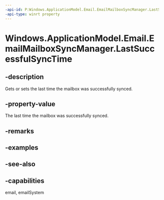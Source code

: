```yaml
---
-api-id: P:Windows.ApplicationModel.Email.EmailMailboxSyncManager.LastSuccessfulSyncTime
-api-type: winrt property
---
```


<!-- Property syntax
public Windows.Foundation.DateTime LastSuccessfulSyncTime { get;  set; }
-->

# Windows.ApplicationModel.Email.EmailMailboxSyncManager.LastSuccessfulSyncTime

## -description
Gets or sets the last time the mailbox was successfully synced.

## -property-value
The last time the mailbox was successfully synced.

## -remarks

## -examples

## -see-also

## -capabilities
email, emailSystem
